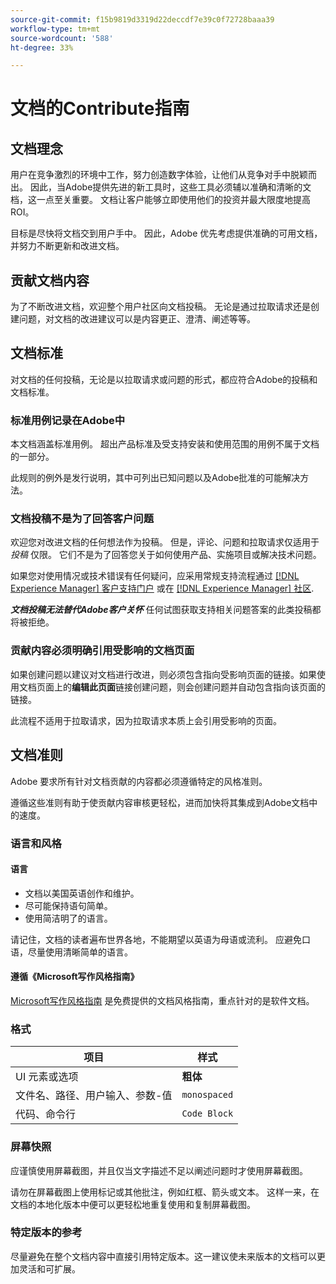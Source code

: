 ```yaml
---
source-git-commit: f15b9819d3319d22deccdf7e39c0f72728baaa39
workflow-type: tm+mt
source-wordcount: '588'
ht-degree: 33%

---
```

# 文档的Contribute指南

## 文档理念

用户在竞争激烈的环境中工作，努力创造数字体验，让他们从竞争对手中脱颖而出。 因此，当Adobe提供先进的新工具时，这些工具必须辅以准确和清晰的文档，这一点至关重要。 文档让客户能够立即使用他们的投资并最大限度地提高ROI。

目标是尽快将文档交到用户手中。 因此，Adobe 优先考虑提供准确的可用文档，并努力不断更新和改进文档。

## 贡献文档内容

为了不断改进文档，欢迎整个用户社区向文档投稿。 无论是通过拉取请求还是创建问题，对文档的改进建议可以是内容更正、澄清、阐述等等。

## 文档标准

对文档的任何投稿，无论是以拉取请求或问题的形式，都应符合Adobe的投稿和文档标准。

### 标准用例记录在Adobe中

本文档涵盖标准用例。 超出产品标准及受支持安装和使用范围的用例不属于文档的一部分。

此规则的例外是发行说明，其中可列出已知问题以及Adobe批准的可能解决方法。

### 文档投稿不是为了回答客户问题

欢迎您对改进文档的任何想法作为投稿。 但是，评论、问题和拉取请求仅适用于 *投稿* 仅限。 它们不是为了回答您关于如何使用产品、实施项目或解决技术问题。

如果您对使用情况或技术错误有任何疑问，应采用常规支持流程通过 [[!DNL Experience Manager] 客户支持门户](https://experienceleague.adobe.com/?support-solution=Experience+Manager#home) 或在 [[!DNL Experience Manager] 社区](https://experienceleaguecommunities.adobe.com/t5/adobe-experience-manager/ct-p/adobe-experience-manager-community).

***文档投稿无法替代Adobe客户关怀*** 任何试图获取支持相关问题答案的此类投稿都将被拒绝。

### 贡献内容必须明确引用受影响的文档页面

如果创建问题以建议对文档进行改进，则必须包含指向受影响页面的链接。如果使用文档页面上的&#x200B;**编辑此页面**&#x200B;链接创建问题，则会创建问题并自动包含指向该页面的链接。

此流程不适用于拉取请求，因为拉取请求本质上会引用受影响的页面。

## 文档准则

Adobe 要求所有针对文档贡献的内容都必须遵循特定的风格准则。

遵循这些准则有助于使贡献内容审核更轻松，进而加快将其集成到Adobe文档中的速度。

### 语言和风格

#### 语言

* 文档以美国英语创作和维护。
* 尽可能保持语句简单。
* 使用简洁明了的语言。

请记住，文档的读者遍布世界各地，不能期望以英语为母语或流利。 应避免口语，尽量使用清晰简单的语言。

#### 遵循《Microsoft写作风格指南》

[Microsoft写作风格指南](https://learn.microsoft.com/en-us/style-guide/welcome/) 是免费提供的文档风格指南，重点针对的是软件文档。

### 格式

| 项目 | 样式 |
| -------------------------------------------- | ---------------- |
| UI 元素或选项 | **粗体** |
| 文件名、路径、用户输入、参数-值 | `monospaced` |
| 代码、命令行 | ```Code Block``` |

### 屏幕快照

应谨慎使用屏幕截图，并且仅当文字描述不足以阐述问题时才使用屏幕截图。

请勿在屏幕截图上使用标记或其他批注，例如红框、箭头或文本。 这样一来，在文档的本地化版本中便可以更轻松地重复使用和复制屏幕截图。

### 特定版本的参考

尽量避免在整个文档内容中直接引用特定版本。这一建议使未来版本的文档可以更加灵活和可扩展。
